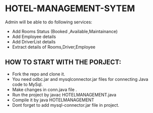 # HOTEL-MANAGEMENT-SYTEM

Admin will be able to do following services:

- Add Rooms Status (Booked ,Available,Maintainance)
- Add Employee details
- Add DriverList details
- Extract details of Rooms,Driver,Employee

## HOW TO START WITH THE PORJECT:
- Fork the repo and clone it.
- You need odbc.jar and mysqlconnector.jar files for connecting Java code to MySql.
- Make changes in conn.java file .
- Run the project by javac HOTELMANAGEMENT.java
- Compile it by java HOTELMANAGEMENT
- Dont forget to add mysql-connector.jar file in project.
